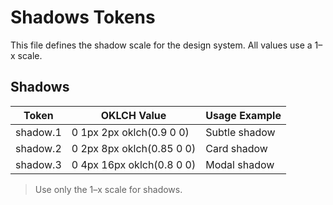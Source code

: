 # Shadows Tokens

This file defines the shadow scale for the design system. All values use a 1–x scale.

## Shadows
| Token           | OKLCH Value                | Usage Example         |
|-----------------|---------------------------|-----------------------|
| shadow.1        | 0 1px 2px oklch(0.9 0 0)   | Subtle shadow         |
| shadow.2        | 0 2px 8px oklch(0.85 0 0)  | Card shadow           |
| shadow.3        | 0 4px 16px oklch(0.8 0 0)  | Modal shadow          |

> Use only the 1–x scale for shadows.
